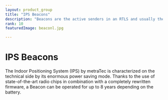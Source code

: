 ```yaml
---
layout: product_group
title: "IPS Beacons"
description: "Beacons are the active senders in an RTLS and usually the mobile part"
rank: 10
featuredImage: beaconl.jpg

---
```

# IPS Beacons

The Indoor Positioning System (IPS) by metraTec is characterized on the technical side by its enormous power saving mode. Thanks to the use of state-of-the-art radio chips in combination with a completely rewritten firmware, a Beacon can be operated for up to 8 years depending on the battery.
